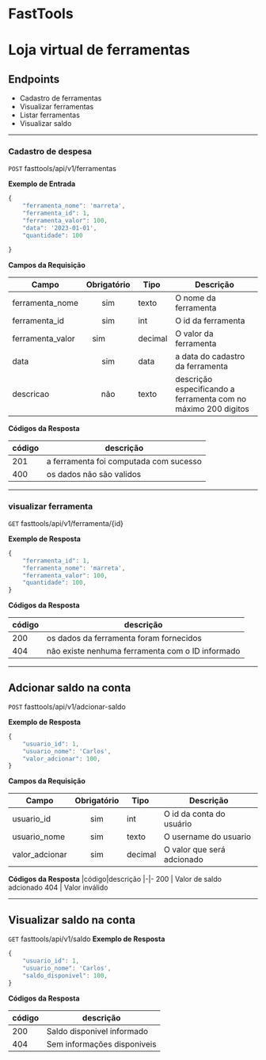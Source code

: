 <!-- Nome do projeto -->
# FastTools
# Loja virtual de ferramentas <!--Descrição do projeto -->


## Endpoints 
- Cadastro de ferramentas
- Visualizar ferramentas
- Listar ferramentas
- Visualizar saldo

---

### Cadastro de despesa 
<!-- Endereço do recurso -->
`POST` fasttools/api/v1/ferramentas


**Exemplo de Entrada** 
```js
{
    "ferramenta_nome": 'marreta',
    "ferramenta_id": 1,
    "ferramenta_valor": 100,
    "data": '2023-01-01',
    "quantidade": 100

}
```

**Campos da Requisição**


| Campo | Obrigatório | Tipo  | Descrição |
|-------|:-------------:|-------|-----------|
|ferramenta_nome|sim|texto|O nome da ferramenta
|ferramenta_id|sim|int| O id da ferramenta
|ferramenta_valor |sim          |decimal|O valor da ferramenta
|data|sim|data| a data do cadastro da ferramenta
|descricao|não|texto|  descrição especificando a ferramenta com no máximo 200 digitos

**Códigos da Resposta**

|código|descrição
|-|-
201 | a ferramenta foi computada com sucesso
400 | os dados não são validos

---

### visualizar ferramenta

`GET` fasttools/api/v1/ferramenta/{id}

**Exemplo de Resposta** 
```js
{
    "ferramenta_id": 1,
    "ferramenta_nome": 'marreta',
    "ferramenta_valor": 100,
    "quantidade": 100,
}
```

**Códigos da Resposta**

|código|descrição
|-|-
200 | os dados da ferramenta foram fornecidos
404 | não existe nenhuma ferramenta com o ID informado

_ _ _

## Adcionar saldo na conta  
`POST` fasttools/api/v1/adcionar-saldo

**Exemplo de Resposta** 
```js
{
    "usuario_id": 1,
    "usuario_nome": 'Carlos',
    "valor_adcionar": 100,
}
```
**Campos da Requisição**


| Campo | Obrigatório | Tipo  | Descrição |
|-------|:-------------:|-------|-----------|
|usuario_id |sim|int|O id da conta do usuário
|usuario_nome|sim|texto| O username do usuario 
|valor_adcionar|sim|decimal|O valor que será adcionado

**Códigos da Resposta**
|código|descrição
|-|-
200 | Valor de saldo adcionado 
404 | Valor inválido
_ _ _

## Visualizar saldo na conta  


`GET` fasttools/api/v1/saldo
**Exemplo de Resposta** 
```js
{
    "usuario_id": 1,
    "usuario_nome": 'Carlos',
    "saldo_disponivel": 100,
}
```
**Códigos da Resposta**

|código|descrição
|-|-
200 | Saldo disponivel informado
404 | Sem informações disponiveis

